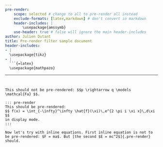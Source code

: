 ```yaml
---
pre-render:
    scope: selected # change to all to pre-render all instead
    exclude-formats: [latex,markdown] # don't convert in markdown
    header-includes: | 
        \usepackage{amssymb}
    use-header: true # false will ignore the main header-includes 
author: Julien Dutant
title: Pre-render filter sample document
header-includes: 
- |
  \usepackage{tikz}
- |
  ```{=latex}
  \usepackage{mathpazo}
  ```
---
```


This should not be pre-rendered: $$p \rightarrow q \models \mathcal{Fa} $$.

::: pre-render
This should be pre-rendered:
$$ f(x) = \int_{-\infty}^\infty \hat{f}(\xi)\,e^{2 \pi i \xi x}\,d\xi $$
in display mode.
:::

Now let's try with inline equations. First inline equation is not to be pre-rendered: $F = ma$. But [the second $E = mc^2$]{.pre-render} should.


